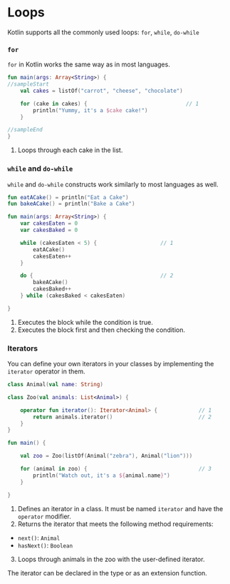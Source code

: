 # Loops

Kotlin supports all the commonly used loops: `for`, `while`, `do-while`

### `for`

`for` in Kotlin works the same way as in most languages.

```kotlin
fun main(args: Array<String>) {
//sampleStart
    val cakes = listOf("carrot", "cheese", "chocolate")

    for (cake in cakes) {                               // 1
        println("Yummy, it's a $cake cake!")
    }

//sampleEnd
}
```

1. Loops through each cake in the list.

### `while` and `do-while`

`while` and `do-while` constructs work similarly to most languages as well.

```kotlin
fun eatACake() = println("Eat a Cake")
fun bakeACake() = println("Bake a Cake")

fun main(args: Array<String>) {
    var cakesEaten = 0
    var cakesBaked = 0

    while (cakesEaten < 5) {                    // 1
        eatACake()
        cakesEaten++
    }

    do {                                        // 2
        bakeACake()
        cakesBaked++
    } while (cakesBaked < cakesEaten)

}
```

1. Executes the block while the condition is true.
2. Executes the block first and then checking the condition.

### Iterators

You can define your own iterators in your classes by implementing the `iterator` operator in them.

```kotlin
class Animal(val name: String)

class Zoo(val animals: List<Animal>) {

    operator fun iterator(): Iterator<Animal> {             // 1
        return animals.iterator()                           // 2
    }
}

fun main() {

    val zoo = Zoo(listOf(Animal("zebra"), Animal("lion")))

    for (animal in zoo) {                                   // 3
        println("Watch out, it's a ${animal.name}")
    }

}
```

1. Defines an iterator in a class. It must be named `iterator` and have the `operator` modifier.
2. Returns the iterator that meets the following method requirements:

* `next()`: `Animal`
* `hasNext()`: `Boolean`

3. Loops through animals in the zoo with the user-defined iterator.

The iterator can be declared in the type or as an extension function.
